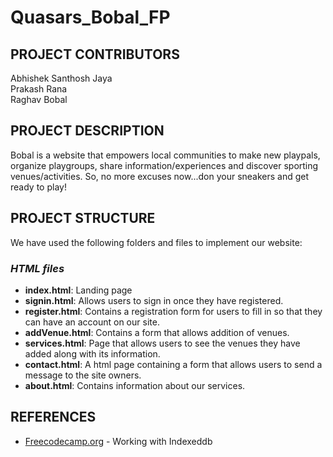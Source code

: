 # Quasars_Bobal_FP

## PROJECT CONTRIBUTORS

Abhishek Santhosh Jaya <br>
Prakash Rana <br>
Raghav Bobal <br>

## PROJECT DESCRIPTION
Bobal is a website that empowers local communities to make new playpals, organize playgroups, share information/experiences and discover sporting venues/activities. So, no more excuses now...don your sneakers and get ready to play!

## PROJECT STRUCTURE
We have used the following folders and files to implement our website:<br>

### *HTML files*<br>
* **index.html**: Landing page
* **signin.html**: Allows users to sign in once they have registered.
* **register.html**: Contains a registration form for users to fill in so that they can have an account on our site.
* **addVenue.html**: Contains a form that allows addition of venues.
* **services.html**: Page that allows users to see the venues they have added along with its information.
* **contact.html**: A html page containing a form that allows users to send a message to the site owners.
* **about.html**: Contains information about our services.



## REFERENCES
* [Freecodecamp.org](https://www.freecodecamp.org/news/a-quick-but-complete-guide-to-indexeddb-25f030425501/) - Working with Indexeddb
